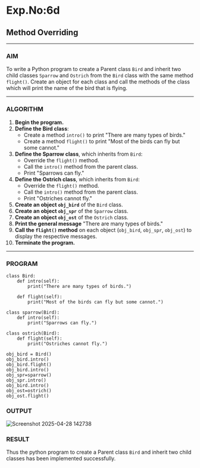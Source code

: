 # Exp.No:6d
## Method Overriding

---

### AIM  
To write a Python program to create a Parent class `Bird` and inherit two child classes `Sparrow` and `Ostrich` from the `Bird` class with the same method `flight()`. Create an object for each class and call the methods of the class which will print the name of the bird that is flying.

---

### ALGORITHM

1. **Begin the program.**
2. **Define the Bird class**:
   - Create a method `intro()` to print "There are many types of birds."
   - Create a method `flight()` to print "Most of the birds can fly but some cannot."
3. **Define the Sparrow class**, which inherits from `Bird`:
   - Override the `flight()` method.
   - Call the `intro()` method from the parent class.
   - Print "Sparrows can fly."
4. **Define the Ostrich class**, which inherits from `Bird`:
   - Override the `flight()` method.
   - Call the `intro()` method from the parent class.
   - Print "Ostriches cannot fly."
5. **Create an object `obj_bird`** of the `Bird` class.
6. **Create an object `obj_spr`** of the `Sparrow` class.
7. **Create an object `obj_ost`** of the `Ostrich` class.
8. **Print the general message** "There are many types of birds."
9. **Call the `flight()` method** on each object (`obj_bird`, `obj_spr`, `obj_ost`) to display the respective messages.
10. **Terminate the program.**

---

### PROGRAM

```
class Bird:
    def intro(self):
        print("There are many types of birds.")
	
    def flight(self):
        print("Most of the birds can fly but some cannot.")

class sparrow(Bird):
    def intro(self):
        print("Sparrows can fly.")
	
class ostrich(Bird):
    def flight(self):
        print("Ostriches cannot fly.")
	
obj_bird = Bird()
obj_bird.intro()
obj_bird.flight()
obj_bird.intro()
obj_spr=sparrow()
obj_spr.intro()
obj_bird.intro()
obj_ost=ostrich()
obj_ost.flight()

```

### OUTPUT
![Screenshot 2025-04-28 142738](https://github.com/user-attachments/assets/96684091-71fb-4a08-95cb-fcc61047367e)
### RESULT
Thus the python program to create a Parent class `Bird` and inherit two child classes has been implemented successfully.
